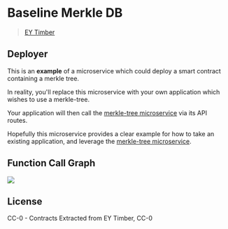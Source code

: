 # Baseline Merkle DB

> [EY Timber](https://github.com/EYBlockchain/timber/tree/master/merkle-tree)

## Deployer

This is an **example** of a microservice which could deploy a smart contract containing a merkle
tree.

In reality, you'll replace this microservice with your own application which wishes to use a
merkle-tree.

Your application will then call the [merkle-tree microservice](/merkle-tree/README.md) via its API
routes.

Hopefully this microservice provides a clear example for how to take an existing application, and
leverage the
[merkle-tree microservice](https://github.com/EYBlockchain/timber/tree/master/merkle-tree).

## Function Call Graph

![](https://raw.githubusercontent.com/sambacha/baseline-db/master/.github/BaselineDB.png)

## License

CC-0 - Contracts Extracted from EY Timber, CC-0
